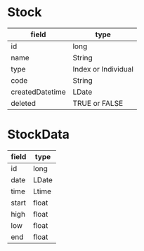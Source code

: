 # Stock
field | type
--- | ---
id | long
name | String
type | Index or Individual
code | String
createdDatetime | LDate
deleted | TRUE or FALSE

# StockData
field | type
--- | ---
id | long
date | LDate
time | Ltime
start | float
high | float
low | float
end | float

